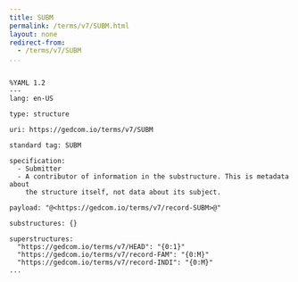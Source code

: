 ```yaml
---
title: SUBM
permalink: /terms/v7/SUBM.html
layout: none
redirect-from:
  - /terms/v7/SUBM
...
```


```

%YAML 1.2
---
lang: en-US

type: structure

uri: https://gedcom.io/terms/v7/SUBM

standard tag: SUBM

specification:
  - Submitter
  - A contributor of information in the substructure. This is metadata about
    the structure itself, not data about its subject.

payload: "@<https://gedcom.io/terms/v7/record-SUBM>@"

substructures: {}

superstructures:
  "https://gedcom.io/terms/v7/HEAD": "{0:1}"
  "https://gedcom.io/terms/v7/record-FAM": "{0:M}"
  "https://gedcom.io/terms/v7/record-INDI": "{0:M}"
...

```
